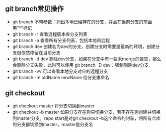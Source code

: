 ## git branch常见操作
+ git branch  不带参数：列出本地已经存在的分支，并且在当前分支的前面用"*"标记
+ git branch -r  查看远程版本库分支列表
+ git branch -a  查看所有分支列表，包括本地和远程
+ git branch dev  创建名为dev的分支，创建分支时需要是最新的环境，创建分支但依然停留在当前分支
+ git branch -d dev  删除dev分支，如果在分支中有一些未merge的提交，那么会删除分支失败，此时可以使用 git branch -D dev：强制删除dev分支，
+ git branch -vv  可以查看本地分支对应的远程分支
+ git branch -m oldName newName 给分支重命名

## git checkout
+ git checkout master 将分支切换到master
+ git checkout -b master 如果分支存在则只切换分支，若不存在则创建并切换到master分支，repo start是对git checkout -b这个命令的封装，将所有仓库的分支都切换到master，master是分支名